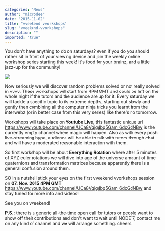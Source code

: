 ```yaml
---
categories: "News"
author: "microdee"
date: "2015-11-02"
title: "vveekend vvorkshops"
slug: "vveekend-vvorkshops"
description: ""
imported: "true"
---
```



You don't have anything to do on saturdays? even if you do you should rather sit in front of your viewing device and join the weekly online workshop series starting this week! It's food for your brainz, and a little jazz-up for the community!

![](logo.png) 

Now seriously we will discover random problems solved or not really solved in vvvv. These workshops will start from 4PM GMT and could be left on the whole night if the tutors and the audience are up for it. Every saturday we will tackle a specific topic to its extreme depths, starting out slowly and gently then combining all the computer ninja tricks you learnt from the interwebz (or in better case from this very series) like there's no tomorrow.

Workshops will take place on **Youtube Live**, this fantastic unique url  <https://www.youtube.com/channel/UCa8Vqigdbq5Gam_6dcGdNBw> is the currently empty channel where magic will happen. Also as with every posh live-streaming hype, audience will be able to talk with tutors through chat and will have a moderated reasonable interaction with them.

So first workshop will be about **Everything Rotation** where after 5 minutes of XYZ euler rotations we will dive into age of the universe amount of time quaternions and transformation matrices because apparently there is a general confusion around them.

SO in a nutshell stick your eyes on the first vveekend vvorkshops session on
**07. Nov. 2015 4PM GMT** 
<https://www.youtube.com/channel/UCa8Vqigdbq5Gam_6dcGdNBw>
and stay tuned for more info and videos!

See you on vveekend!

**P.S.:** there is a generic all-the-time open call for tutors or people want to show off their contributions and don't want to wait until NODE17, contact me on any kind of channel and we will arrange something. cheers!
